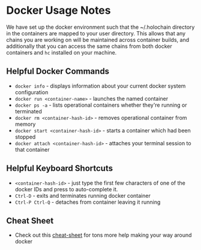 # Docker Usage Notes
We have set up the docker environment such that the ~/.holochain directory in the containers are mapped to your user directory.  This allows that any chains you are working on will be maintained across container builds, and additionally that you can access the same chains from both docker containers and `hc` installed on your machine.

## Helpful Docker Commands
 - `docker info` - displays information about your current docker system configuration
 - `docker run <container-name>` - launches the named container
 - `docker ps -a` - lists operational containers whether they're running or terminated
 - `docker rm <container-hash-id>` - removes operational container from memory
 - `docker start <container-hash-id>` - starts a container which had been stopped
 - `docker attach <container-hash-id>` - attaches your terminal session to that container

## Helpful Keyboard Shortcuts
 - `<container-hash-id>` - just type the first few characters of one of the docker IDs and press <TAB> to auto-complete it.
 - `Ctrl-D` - exits and terminates running docker container
 - `Ctrl-P Ctrl-Q` - detaches from container leaving it running

## Cheat Sheet
 - Check out this [cheat-sheet](https://github.com/wsargent/docker-cheat-sheet) for tons more help making your way around docker